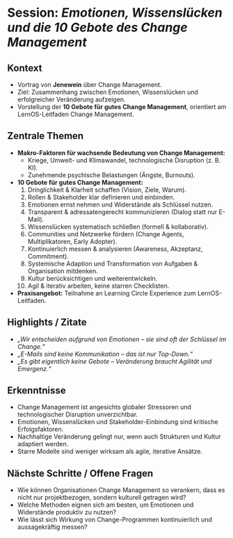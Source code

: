 # Session: *Emotionen, Wissenslücken und die 10 Gebote des Change Management*

## Kontext
- Vortrag von **Jenewein** über Change Management.  
- Ziel: Zusammenhang zwischen Emotionen, Wissenslücken und erfolgreicher Veränderung aufzeigen.  
- Vorstellung der **10 Gebote für gutes Change Management**, orientiert am LernOS-Leitfaden Change Management.  

## Zentrale Themen
- **Makro-Faktoren für wachsende Bedeutung von Change Management:**  
  - Kriege, Umwelt- und Klimawandel, technologische Disruption (z. B. KI).  
  - Zunehmende psychische Belastungen (Ängste, Burnouts).  
- **10 Gebote für gutes Change Management:**  
  1. Dringlichkeit & Klarheit schaffen (Vision, Ziele, Warum).  
  2. Rollen & Stakeholder klar definieren und einbinden.  
  3. Emotionen ernst nehmen und Widerstände als Schlüssel nutzen.  
  4. Transparent & adressatengerecht kommunizieren (Dialog statt nur E-Mail).  
  5. Wissenslücken systematisch schließen (formell & kollaborativ).  
  6. Communities und Netzwerke fördern (Change Agents, Multiplikatoren, Early Adopter).  
  7. Kontinuierlich messen & analysieren (Awareness, Akzeptanz, Commitment).  
  8. Systemische Adaption und Transformation von Aufgaben & Organisation mitdenken.  
  9. Kultur berücksichtigen und weiterentwickeln.  
  10. Agil & iterativ arbeiten, keine starren Checklisten.  
- **Praxisangebot:** Teilnahme an Learning Circle Experience zum LernOS-Leitfaden.  

## Highlights / Zitate
- *„Wir entscheiden aufgrund von Emotionen – sie sind oft der Schlüssel im Change.“*  
- *„E-Mails sind keine Kommunikation – das ist nur Top-Down.“*  
- *„Es gibt eigentlich keine Gebote – Veränderung braucht Agilität und Emergenz.“*  

## Erkenntnisse
- Change Management ist angesichts globaler Stressoren und technologischer Disruption unverzichtbar.  
- Emotionen, Wissenslücken und Stakeholder-Einbindung sind kritische Erfolgsfaktoren.  
- Nachhaltige Veränderung gelingt nur, wenn auch Strukturen und Kultur adaptiert werden.  
- Starre Modelle sind weniger wirksam als agile, iterative Ansätze.  

## Nächste Schritte / Offene Fragen
- Wie können Organisationen Change Management so verankern, dass es nicht nur projektbezogen, sondern kulturell getragen wird?  
- Welche Methoden eignen sich am besten, um Emotionen und Widerstände produktiv zu nutzen?  
- Wie lässt sich Wirkung von Change-Programmen kontinuierlich und aussagekräftig messen?  
